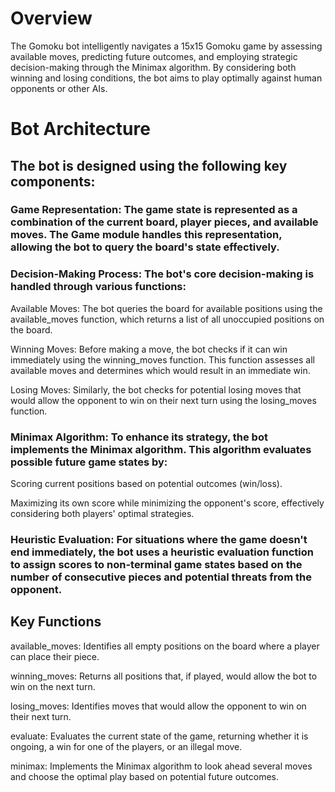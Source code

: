 # Overview

The Gomoku bot intelligently navigates a 15x15 Gomoku game by assessing available moves, predicting future outcomes, and employing strategic decision-making through the Minimax algorithm. By considering both winning and losing conditions, the bot aims to play optimally against human opponents or other AIs.

# Bot Architecture

## The bot is designed using the following key components:

### Game Representation: The game state is represented as a combination of the current board, player pieces, and available moves. The Game module handles this representation, allowing the bot to query the board's state effectively.

### Decision-Making Process: The bot's core decision-making is handled through various functions:
Available Moves: The bot queries the board for available positions using the available_moves function, which returns a list of all unoccupied positions on the board.

Winning Moves: Before making a move, the bot checks if it can win immediately using the winning_moves function. This function assesses all available moves and determines which would result in an immediate win.

Losing Moves: Similarly, the bot checks for potential losing moves that would allow the opponent to win on their next turn using the losing_moves function.

### Minimax Algorithm: To enhance its strategy, the bot implements the Minimax algorithm. This algorithm evaluates possible future game states by:

Scoring current positions based on potential outcomes (win/loss).

Maximizing its own score while minimizing the opponent's score, effectively considering both players' optimal strategies.

### Heuristic Evaluation: For situations where the game doesn't end immediately, the bot uses a heuristic evaluation function to assign scores to non-terminal game states based on the number of consecutive pieces and potential threats from the opponent.

## Key Functions
available_moves: Identifies all empty positions on the board where a player can place their piece.

winning_moves: Returns all positions that, if played, would allow the bot to win on the next turn.

losing_moves: Identifies moves that would allow the opponent to win on their next turn.

evaluate: Evaluates the current state of the game, returning whether it is ongoing, a win for one of the players, or an illegal move.

minimax: Implements the Minimax algorithm to look ahead several moves and choose the optimal play based on potential future outcomes.
